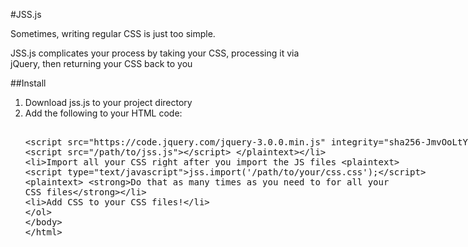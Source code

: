 #JSS.js

Sometimes, writing regular CSS is just too simple.

JSS.js complicates your process by taking your CSS, processing it via jQuery, then returning your CSS back to you

##Install
1) Download jss.js to your project directory
2) Add the following to your HTML <code><head></head></head></code> code:
	<plaintext>
		<script src="https://code.jquery.com/jquery-3.0.0.min.js" integrity="sha256-JmvOoLtYsmqlsWxa7mDSLMwa6dZ9rrIdtrrVYRnDRH0=" crossorigin="anonymous"></script>
		<script src="/path/to/jss.js"></script>
	</plaintext>
3) Import all your CSS right after you import the JS files
	<plaintext>
		<script type="text/javascript">jss.import('/path/to/your/css.css');</script>
	<plaintext>
	<strong>Do that as many times as you need to for all your CSS files</strong>
4) Add CSS to your CSS files!
